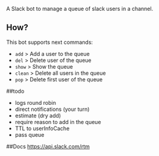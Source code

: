 A Slack bot to manage a queue of slack users in a channel.

## How?

This bot supports next commands:

* `add`   >   Add a user to the queue
* `del`   >   Delete user of the queue
* `show`  >   Show the queue 
* `clean` >   Delete all users in the queue 
* `pop`  >   Delete first user of the queue

##todo
* logs round robin
* direct notifications (your turn)
* estimate (dry add)
* require reason to add in the queue
* TTL to userInfoCache
* pass queue


##Docs
https://api.slack.com/rtm